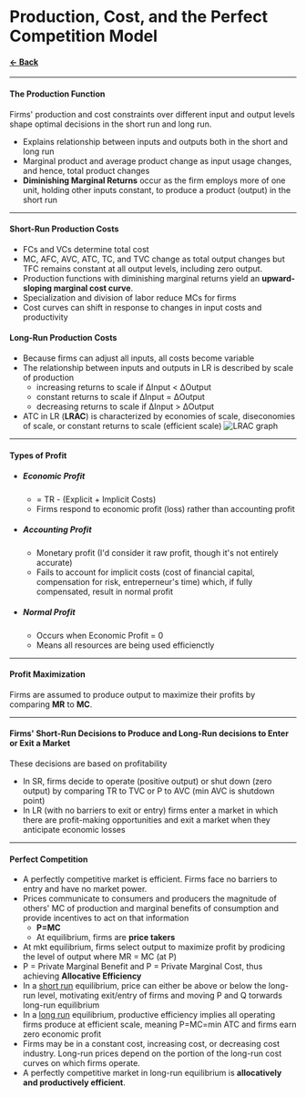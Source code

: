 # Production, Cost, and the Perfect Competition Model
#### [&larr; Back](README.md)

---
#### The Production Function
Firms' production and cost constraints over different input and output levels shape optimal decisions in the short run and long run.
* Explains relationship between inputs and outputs both in the short and long run
* Marginal product and average product change as input usage changes, and hence, total product changes
* __Diminishing Marginal Returns__ occur as the firm employs more of one unit, holding other inputs constant, to produce a product (output) in the short run

---

#### __Short-Run__ Production Costs
* FCs and VCs determine total cost
* MC, AFC, AVC, ATC, TC, and TVC change as total output changes but TFC remains constant at all output levels, including zero output.
* Production functions with diminishing marginal returns yield an __upward-sloping marginal cost curve__.
* Specialization and division of labor reduce MCs for firms
* Cost curves can shift in response to changes in input costs and productivity

#### __Long-Run__ Production Costs
* Because firms can adjust all inputs, all costs become variable
* The relationship between inputs and outputs in LR is described by scale of production
    * increasing returns to scale if &Delta;Input < &Delta;Output
    * constant returns to scale if &Delta;Input = &Delta;Output
    * decreasing returns to scale if &Delta;Input > &Delta;Output
* ATC in LR (__LRAC__) is characterized by economies of scale, diseconomies of scale, or constant returns to scale (efficient scale)
![LRAC graph](https://images.slideplayer.com/20/6207084/slides/slide_26.jpg)

---

#### Types of Profit
* ##### Economic Profit
    * = TR - (Explicit + Implicit Costs)
    * Firms respond to economic profit (loss) rather than accounting profit
* ##### Accounting Profit
    * Monetary profit (I'd consider it raw profit, though it's not entirely accurate)
    * Fails to account for implicit costs (cost of financial capital, compensation for risk, entreperneur's time) which, if fully compensated, result in normal profit
* ##### Normal Profit
    * Occurs when Economic Profit = 0
    * Means all resources are being used efficienctly
    
---

#### Profit Maximization
Firms are assumed to produce output to maximize their profits by comparing __MR__ to __MC__.

---
#### Firms' Short-Run Decisions to Produce and Long-Run decisions to Enter or Exit a Market
These decisions are based on profitability
* In SR, firms decide to operate (positive output) or shut down (zero output) by comparing TR to TVC or P to AVC (min AVC is shutdown point)
* In LR (with no barriers to exit or entry) firms enter a market in which there are profit-making opportunities and exit a market when they anticipate economic losses

---

#### __Perfect Competition__
* A perfectly competitive market is efficient. Firms face no barriers to entry and have no market power.
* Prices communicate to consumers and producers the magnitude of others' MC of production and marginal benefits of consumption and provide incentives to act on that information
    * __P=MC__
    * At equilibrium, firms are __price takers__
* At mkt equilibrium, firms select output to maximize profit by prodicing the level of output where MR = MC (at P)
* P = Private Marginal Benefit and P = Private Marginal Cost, thus achieving __Allocative Efficiency__
* In a <u>short run</u> equilibrium, price can either be above or below the long-run level, motivating exit/entry of firms and moving P and Q torwards long-run equilibrium
* In a <u>long run</u> equilibrium, productive efficiency implies all operating firms produce at efficient scale, meaning P=MC=min ATC and firms earn zero economic profit
* Firms may be in a constant cost, increasing cost, or decreasing cost industry. Long-run prices depend on the portion of the long-run cost curves on which firms operate.
* A perfectly competitive market in long-run equilibrium is __allocatively and productively efficient__.